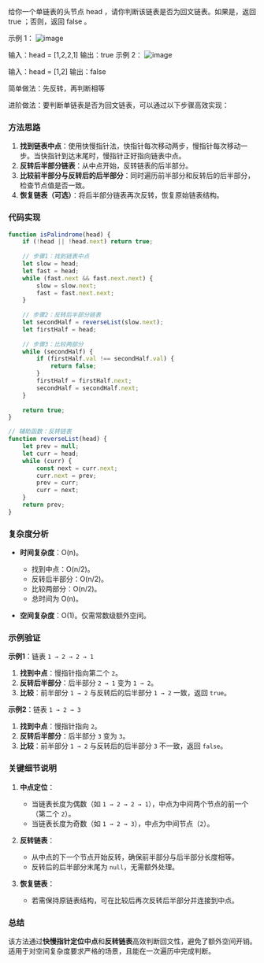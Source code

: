 给你一个单链表的头节点 head ，请你判断该链表是否为回文链表。如果是，返回 true ；否则，返回 false 。

 

示例 1：
![image](@site/static/img/pal1linked-list.jpg)

输入：head = [1,2,2,1]
输出：true
示例 2：
![image](@site/static/img/pal2linked-list.jpg)

输入：head = [1,2]
输出：false

简单做法：先反转，再判断相等

进阶做法：要判断单链表是否为回文链表，可以通过以下步骤高效实现：


### **方法思路**
1. **找到链表中点**：使用快慢指针法，快指针每次移动两步，慢指针每次移动一步。当快指针到达末尾时，慢指针正好指向链表中点。  
2. **反转后半部分链表**：从中点开始，反转链表的后半部分。  
3. **比较前半部分与反转后的后半部分**：同时遍历前半部分和反转后的后半部分，检查节点值是否一致。  
4. **恢复链表（可选）**：将后半部分链表再次反转，恢复原始链表结构。  


### **代码实现**
```javascript
function isPalindrome(head) {
    if (!head || !head.next) return true;
    
    // 步骤1：找到链表中点
    let slow = head;
    let fast = head;
    while (fast.next && fast.next.next) {
        slow = slow.next;
        fast = fast.next.next;
    }
    
    // 步骤2：反转后半部分链表
    let secondHalf = reverseList(slow.next);
    let firstHalf = head;
    
    // 步骤3：比较两部分
    while (secondHalf) {
        if (firstHalf.val !== secondHalf.val) {
            return false;
        }
        firstHalf = firstHalf.next;
        secondHalf = secondHalf.next;
    }
    
    return true;
}

// 辅助函数：反转链表
function reverseList(head) {
    let prev = null;
    let curr = head;
    while (curr) {
        const next = curr.next;
        curr.next = prev;
        prev = curr;
        curr = next;
    }
    return prev;
}
```


### **复杂度分析**
- **时间复杂度**：O(n)。  
  - 找到中点：O(n/2)。  
  - 反转后半部分：O(n/2)。  
  - 比较两部分：O(n/2)。  
  - 总时间为 O(n)。  

- **空间复杂度**：O(1)。仅需常数级额外空间。  


### **示例验证**
**示例1**：链表 `1 → 2 → 2 → 1`  
1. **找到中点**：慢指针指向第二个 `2`。  
2. **反转后半部分**：后半部分 `2 → 1` 变为 `1 → 2`。  
3. **比较**：前半部分 `1 → 2` 与反转后的后半部分 `1 → 2` 一致，返回 `true`。  

**示例2**：链表 `1 → 2 → 3`  
1. **找到中点**：慢指针指向 `2`。  
2. **反转后半部分**：后半部分 `3` 变为 `3`。  
3. **比较**：前半部分 `1 → 2` 与反转后的后半部分 `3` 不一致，返回 `false`。  


### **关键细节说明**
1. **中点定位**：  
   - 当链表长度为偶数（如 `1 → 2 → 2 → 1`），中点为中间两个节点的前一个（第二个 `2`）。  
   - 当链表长度为奇数（如 `1 → 2 → 3`），中点为中间节点（`2`）。  

2. **反转链表**：  
   - 从中点的下一个节点开始反转，确保前半部分与后半部分长度相等。  
   - 反转后的后半部分末尾为 `null`，无需额外处理。  

3. **恢复链表**：  
   - 若需保持原链表结构，可在比较后再次反转后半部分并连接到中点。  


### **总结**
该方法通过**快慢指针定位中点**和**反转链表**高效判断回文性，避免了额外空间开销。适用于对空间复杂度要求严格的场景，且能在一次遍历中完成判断。